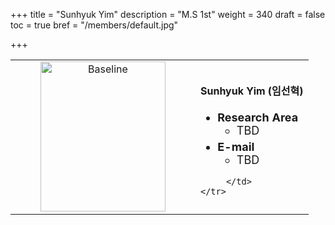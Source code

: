 +++
title = "Sunhyuk Yim"
description = "M.S 1st"
weight = 340
draft = false
toc = true
bref = "/members/default.jpg"

+++

<table>
    <tr>
       <td width="280" align="center" valign="top">
          <img alt="Baseline" width="200px" height="240" src="/members/default.jpg">
       </td>
       <td>
            <h4>Sunhyuk Yim (임선혁)</h4>
            <ul class="member_info">
                <li style="font-size: 18px"><b>Research Area</b>
                    <ul class="interest">
                        <li style="margin-bottom: 5px">TBD</li>
                    </ul>
                </li>
                <li style="font-size: 18px"><b>E-mail</b>
                    <ul>
                        <li style="margin-bottom: 5px">TBD</li>
                    </ul>
                </li>
            </ul>


         </td>
    </tr>
</table>